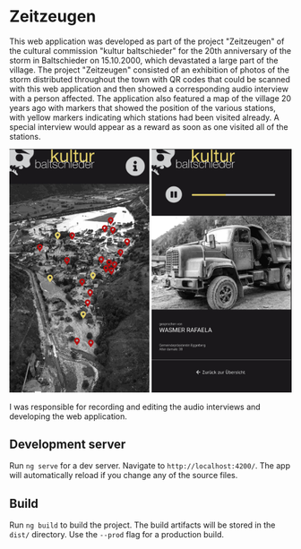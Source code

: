 # Zeitzeugen

This web application was developed as part of the project "Zeitzeugen" of the cultural commission "kultur baltschieder" for the 20th anniversary of the storm in Baltschieder on 15.10.2000, which devastated a large part of the village. The project "Zeitzeugen" consisted of an exhibition of photos of the storm distributed throughout the town with QR codes that could be scanned with this web application and then showed a corresponding audio interview with a person affected. The application also featured a map of the village 20 years ago with markers that showed the position of the various stations, with yellow markers indicating which stations had been visited already. A special interview would appear as a reward as soon as one visited all of the stations. 

<img src="img/map.png" width="250">  <img src="img/interview.png" width="250">

I was responsible for recording and editing the audio interviews and developing the web application.

## Development server

Run `ng serve` for a dev server. Navigate to `http://localhost:4200/`. The app will automatically reload if you change any of the source files.

## Build

Run `ng build` to build the project. The build artifacts will be stored in the `dist/` directory. Use the `--prod` flag for a production build.
